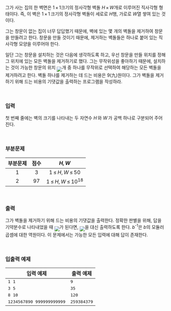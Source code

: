 그가 사는 집의 한 벽면은 <span class="tex-span">1&thinsp;&times;&thinsp;1</span>크기의 정사각형 벽돌 <span class="tex-span"><i>H</i>&thinsp;&times;&thinsp;<i>W</i></span>개로 이루어진 직사각형 형태이다. 즉, 이 벽은 <span class="tex-span">1&thinsp;&times;&thinsp;1&thinsp;</span>크기의 정사각형 벽돌이 세로로 <span class="tex-span"><i>H</i></span>행, 가로로 <span class="tex-span"><i>W</i></span>열 쌓여 있는 것이다.

그는 창문이 없는 집이 너무 답답했기 때문에, 벽에 있는 몇 개의 벽돌을 제거하여 창문을 만들려고 한다. 창문을 만들 것이기 때문에, 제거하는 벽돌들은 하나로 붙어 있는 직사각형 모양을 이루어야 한다.

일단 그는 창문을 설치하는 것은 다음에 생각하도록 하고, 우선 창문을 만들 위치를 정해 그 위치에 있는 모든 벽돌을 제거하기로 했다. 그는 무작위성을 좋아하기 때문에, 설치하는 것이 가능한 창문의 위치 <IMG align="middle" class="tex-formula" src="https://s3.ap-northeast-2.amazonaws.com/oj.uz/old/kriii4_C/98bfc193ce2a40188795c52634877f448e21cafb.png">개 중 하나를 무작위로 선택하여 해당하는 모든 벽돌을 제거하려고 한다. 벽돌 하나를 제거하는 데 드는 비용은 9(九)원이다. 그가 벽돌을 제거하기 위해 드는 비용의 기댓값을 출력하는 프로그램을 작성하라.

<br>

### 입력

첫 번째 줄에는 벽의 크기를 나타내는 두 자연수 <span class="tex-span"><i>H</i>&thinsp;</span>와 <span class="tex-span"><i>W</i>&thinsp;</span>가 공백 하나로 구분되어 주어진다.

<br>

### 부분문제

<div class="row">
<div class="col-sm-4 col-md-4 col-lg-4">
<div class='table-responsive'>
<table class='table table-bordered' id="subtasks_table_for_problems">
<thead>
 <tr>
  <th class="col-sm-2 col-md-2 col-lg-2"><center>부분문제</center></th>
  <th class="col-sm-1 col-md-1 col-lg-1"><center>점수</center></th>
  <th class="col-sm-4 col-md-4 col-lg-4"><center><span class="tex-span"><i>H,&thinsp;W</i></span></center></th>
 </tr>
</thead>
<tbody>
 <tr>
  <td><center>1</center></td>
  <td><center>3</center></td>
  <td><center><span class="tex-span">1&thinsp;&le;&thinsp;<i>H</i>,&thinsp;<i>W</i>&thinsp;&le;&thinsp;50</span></center></td>
 </tr>
 <tr>
  <td><center>2</center></td>
  <td><center>97</center></td>
  <td><center><span class="tex-span">1&thinsp;&le;&thinsp;<i>H</i>,&thinsp;<i>W</i>&thinsp;&le;&thinsp;10<sup class="upper-index">18</sup></span></center></td>
 </tr>
</tbody>
</table>
</div>
</div>
</div>

<br>

### 출력
그가 벽돌을 제거하기 위해 드는 비용의 기댓값을 출력한다. 정확한 판별을 위해, 답을 기약분수로 나타내었을 때 <IMG align="middle" class="tex-formula" src="https://attach.oj.uz/contest/kriii4/fbeee0515b7b42d69c1c46762557590d4b94269c.png">가 된다면, <IMG align="middle" class="tex-formula" src="https://attach.oj.uz/contest/kriii4/ab064a1354823102a9c2a5fb867f6f09c72a1a22.png">을 대신 출력하도록 한다. <span class="tex-span"><i>b</i><sup class="upper-index">-1</sup></span>은 <span class="tex-span"><i>b</i></span>의 모듈러 곱셈에 대한 역원이다. 이 문제에서는 가능한 모든 입력에 대해 답이 존재한다.

<br>

### 입출력 예제

<table class="table table-condensed table-bordered " id="examples_table">
	<thead>
		<tr>
			<th class="col-lg-6 col-md-6 col-sm-6">입력 예제</th>
			<th class="col-lg-6 col-md-6 col-sm-6">출력 예제</th>
		</tr>
	</thead>
	<tbody>
		<tr><td><samp>1 1</samp></td><td><samp>9</samp></td></tr>
		<tr><td><samp>3 5</samp></td><td><samp>35</samp></td></tr>
		<tr><td><samp>8 10</samp></td><td><samp>120</samp></td></tr>
		<tr><td><samp>1234567890 999999999999</samp></td><td><samp>259384379</samp></td></tr>
    </tbody>
</table>